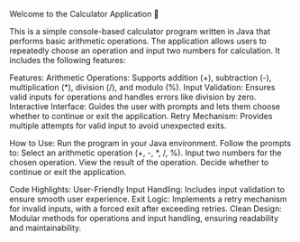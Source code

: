 Welcome to the Calculator Application 🎉

This is a simple console-based calculator program written in Java that performs basic arithmetic operations. The application allows users to repeatedly choose an operation and input two numbers for calculation. It includes the following features:

Features:
Arithmetic Operations: Supports addition (+), subtraction (-), multiplication (*), division (/), and modulo (%).
Input Validation: Ensures valid inputs for operations and handles errors like division by zero.
Interactive Interface: Guides the user with prompts and lets them choose whether to continue or exit the application.
Retry Mechanism: Provides multiple attempts for valid input to avoid unexpected exits.

How to Use:
Run the program in your Java environment.
Follow the prompts to:
Select an arithmetic operation (+, -, *, /, %).
Input two numbers for the chosen operation.
View the result of the operation.
Decide whether to continue or exit the application.

Code Highlights:
User-Friendly Input Handling: Includes input validation to ensure smooth user experience.
Exit Logic: Implements a retry mechanism for invalid inputs, with a forced exit after exceeding retries.
Clean Design: Modular methods for operations and input handling, ensuring readability and maintainability.
